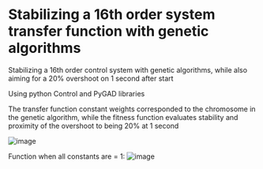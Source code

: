 # Stabilizing a 16th order system transfer function with genetic algorithms
Stabilizing a 16th order control system with genetic algorithms, while also aiming for a 20% overshoot on 1 second after start


Using python Control and PyGAD libraries

The transfer function constant weights corresponded to the chromosome in the genetic algorithm, while the fitness function evaluates stability and proximity of the overshoot to being 20% at 1 second

![image](https://user-images.githubusercontent.com/83359345/193354633-936edb6d-e097-45ff-964b-7fa422536cb2.png)

Function when all constants are = 1:
![image](https://user-images.githubusercontent.com/83359345/193355244-a377102a-183d-434a-a664-b89926f97006.png)



